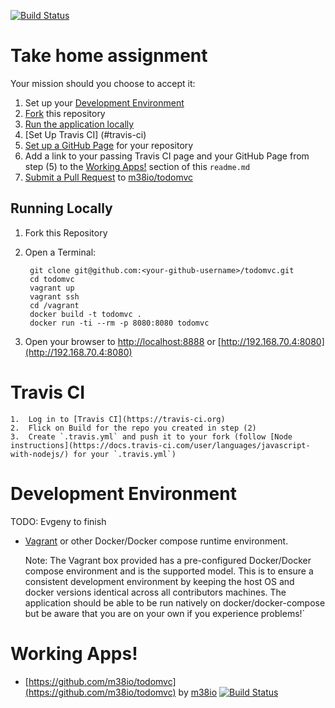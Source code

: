[![Build Status](https://travis-ci.org/m38io/todomvc.svg?branch=master)](https://travis-ci.org/m38io/todomvc)

# Take home assignment

Your mission should you choose to accept it:

1.  Set up your [Development Environment](#development-environment)
2.  [Fork](https://help.github.com/articles/fork-a-repo/) this repository
3.  [Run the application locally](#running-locally)
4.  [Set Up Travis CI] (#travis-ci)
5.  [Set up a GitHub Page](https://help.github.com/categories/github-pages-basics/) for your repository
6.  Add a link to your passing Travis CI page and your GitHub Page from step (5) to the [Working Apps!](#working-apps) section of this `readme.md`
7.  [Submit a Pull Request](https://help.github.com/articles/creating-a-pull-request/) to [m38io/todomvc](https://github.com/m38io/todomvc)


## Running Locally

1. Fork this Repository

2. Open a Terminal:

        git clone git@github.com:<your-github-username>/todomvc.git
        cd todomvc
        vagrant up
        vagrant ssh
        cd /vagrant
        docker build -t todomvc .
        docker run -ti --rm -p 8080:8080 todomvc

3. Open your browser to [http://localhost:8888](http://localhost:8888) or [http://192.168.70.4:8080](http://192.168.70.4:8080)

# Travis CI

    1.  Log in to [Travis CI](https://travis-ci.org)
    2.  Flick on Build for the repo you created in step (2)
    3.  Create `.travis.yml` and push it to your fork (follow [Node instructions](https://docs.travis-ci.com/user/languages/javascript-with-nodejs/) for your `.travis.yml`)
    
# Development Environment

TODO: Evgeny to finish

* [Vagrant](https://www.vagrantup.com/downloads.html) or other Docker/Docker compose runtime environment.

    Note: The Vagrant box provided has a pre-configured
    Docker/Docker compose environment and is the supported model. This is to ensure a consistent development
    environment by keeping the host OS and docker versions identical across all contributors machines. The
    application should be able to be run natively on docker/docker-compose but be aware that you are on your
    own if you experience problems!`


# Working Apps!

-  [https://github.com/m38io/todomvc](https://github.com/m38io/todomvc) by [m38io](https://m38io.github.io) [![Build Status](https://travis-ci.org/m38io/todomvc.svg?branch=master)](https://travis-ci.org/m38io/todomvc)
